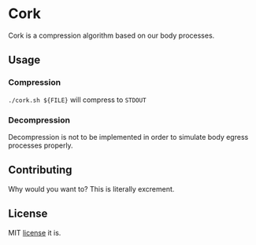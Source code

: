 # Cork

Cork is a compression algorithm based on our body processes.

## Usage

### Compression

`./cork.sh ${FILE}` will compress to `STDOUT`

### Decompression

Decompression is not to be implemented in order to simulate body egress processes properly.

## Contributing

Why would you want to? This is literally excrement.

## License

MIT [license](LICENSE) it is.
